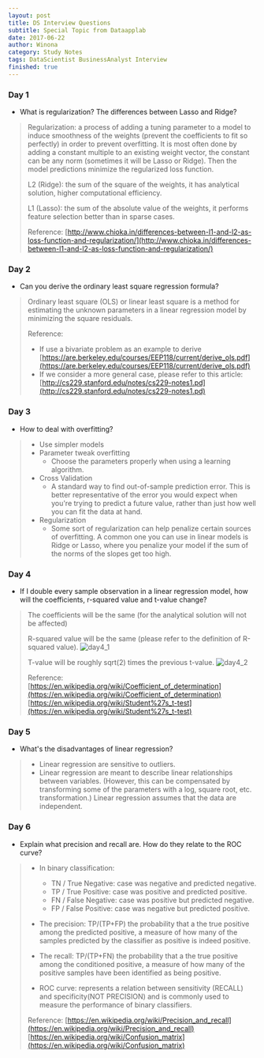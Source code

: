 ```yaml
---
layout: post
title: DS Interview Questions
subtitle: Special Topic from Dataapplab
date: 2017-06-22
author: Winona
category: Study Notes
tags: DataScientist BusinessAnalyst Interview
finished: true
---
```



### Day 1

- What is regularization? The differences between Lasso and Ridge?
> Regularization: a process of adding a tuning parameter to a model to induce smoothness of the weights (prevent the coefficients to fit so perfectly) in order to prevent overfitting. It is most often done by adding a constant multiple to an existing weight vector, the constant can be any norm (sometimes it will be Lasso or Ridge). Then the model predictions minimize the regularized loss function.
>
> L2 (Ridge): the sum of the square of the weights, it has analytical solution, higher computational efficiency.
>
> L1 (Lasso): the sum of the absolute value of the weights, it performs feature selection better than in sparse cases.
>
> Reference:
> [http://www.chioka.in/differences-between-l1-and-l2-as-loss-function-and-regularization/](http://www.chioka.in/differences-between-l1-and-l2-as-loss-function-and-regularization/)


### Day 2

- Can you derive the ordinary least square regression formula?
> Ordinary least square (OLS) or linear least square is a method for estimating the unknown parameters in a linear regression model by minimizing the square residuals.
>
> Reference:
> - If use a bivariate problem as an example to derive
> [https://are.berkeley.edu/courses/EEP118/current/derive_ols.pdf](https://are.berkeley.edu/courses/EEP118/current/derive_ols.pdf)
> - If we consider a more general case, please refer to this article:
> [http://cs229.stanford.edu/notes/cs229-notes1.pd](http://cs229.stanford.edu/notes/cs229-notes1.pd)


### Day 3

- How to deal with overfitting?
> - Use simpler models
> - Parameter tweak overfitting
>   - Choose the parameters properly when using a learning algorithm.
> - Cross Validation
>   - A standard way to find out-of-sample prediction error. This is better representative of the error you would expect when you're trying to predict a future value, rather than just how well you can fit the data at hand.
> - Regularization
>   - Some sort of regularization can help penalize certain sources of overfitting. A common one you can use in linear models is Ridge or Lasso, where you penalize your model if the sum of the norms of the slopes get too high.


### Day 4

- If I double every sample observation in a linear regression model, how will the coefficients, r-squared value and t-value change?
> The coefficients will be the same (for the analytical solution will not be affected)
>
> R-squared value will be the same (please refer to the definition of R-squared value).
> ![day4_1](https://refwd.github.io/ReFwd/img/DS_Interview_Questions/day4_1.JPG)
>
> T-value will be roughly sqrt(2) times the previous t-value.
> ![day4_2](https://refwd.github.io/ReFwd/img/DS_Interview_Questions/day4_2.JPG)
>
> Reference:
> [https://en.wikipedia.org/wiki/Coefficient_of_determination](https://en.wikipedia.org/wiki/Coefficient_of_determination)
> [https://en.wikipedia.org/wiki/Student%27s_t-test](https://en.wikipedia.org/wiki/Student%27s_t-test)


### Day 5

- What's the disadvantages of linear regression?
> - Linear regression are sensitive to outliers.
> - Linear regression are meant to describe linear relationships between variables. (However, this can be compensated by transforming some of the parameters with a log, square root, etc. transformation.)
> Linear regression assumes that the data are independent.


### Day 6

- Explain what precision and recall are. How do they relate to the ROC curve?
> - In binary classification:
>   - TN / True Negative: case was negative and predicted negative.
>   - TP / True Positive: case was positive and predicted positive.
>   - FN / False Negative: case was positive but predicted negative.
>   - FP / False Positive: case was negative but predicted positive.
>
> - The precision:
> TP/(TP+FP) the probability that a the true positive among the predicted positive, a measure of how many of the samples predicted by the classifier as positive is indeed positive.
>
> - The recall:
> TP/(TP+FN) the probability that a the true positive among the conditioned positive, a measure of how many of the positive samples have been identified as being positive.
>
> - ROC curve:
> represents a relation between sensitivity (RECALL) and specificity(NOT PRECISION) and is commonly used to measure the performance of binary classifiers.
>
> Reference:
> [https://en.wikipedia.org/wiki/Precision_and_recall](https://en.wikipedia.org/wiki/Precision_and_recall)
> [https://en.wikipedia.org/wiki/Confusion_matrix](https://en.wikipedia.org/wiki/Confusion_matrix)
